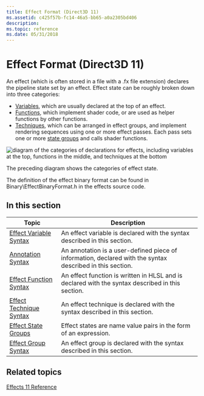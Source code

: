 ```yaml
---
title: Effect Format (Direct3D 11)
ms.assetid: c425f57b-fc14-46a5-bb65-a0a2305bd406
description: 
ms.topic: reference
ms.date: 05/31/2018
---
```


# Effect Format (Direct3D 11)

An effect (which is often stored in a file with a .fx file extension) declares the pipeline state set by an effect. Effect state can be roughly broken down into three categories:

-   [Variables](d3d11-effect-variable-syntax.md), which are usually declared at the top of an effect.
-   [Functions](d3d11-effect-function-syntax.md), which implement shader code, or are used as helper functions by other functions.
-   [Techniques](d3d11-effect-technique-syntax.md), which can be arranged in effect groups, and implement rendering sequences using one or more effect passes. Each pass sets one or more [state groups](d3d11-effect-states.md) and calls shader functions.

![diagram of the categories of declarations for effects, including variables at the top, functions in the middle, and techniques at the bottom](images/d3d10-effect-intro.png)

The preceding diagram shows the categories of effect state.

The definition of the effect binary format can be found in Binary\\EffectBinaryFormat.h in the effects source code.


## In this section



| Topic                                                                   | Description                                                                                                          |
|-------------------------------------------------------------------------|----------------------------------------------------------------------------------------------------------------------|
| [Effect Variable Syntax](d3d11-effect-variable-syntax.md)<br/>   | An effect variable is declared with the syntax described in this section.<br/>                                 |
| [Annotation Syntax](d3d11-effect-annotation-syntax.md)<br/>      | An annotation is a user-defined piece of information, declared with the syntax described in this section.<br/> |
| [Effect Function Syntax](d3d11-effect-function-syntax.md)<br/>   | An effect function is written in HLSL and is declared with the syntax described in this section.<br/>          |
| [Effect Technique Syntax](d3d11-effect-technique-syntax.md)<br/> | An effect technique is declared with the syntax described in this section.<br/>                                |
| [Effect State Groups](d3d11-effect-states.md)<br/>               | Effect states are name value pairs in the form of an expression.<br/>                                          |
| [Effect Group Syntax](d3d11-effect-group-syntax.md)<br/>         | An effect group is declared with the syntax described in this section.<br/>                                    |



 

## Related topics

<dl> <dt>

[Effects 11 Reference](d3d11-graphics-reference-effects11.md)
</dt> </dl>

 

 





